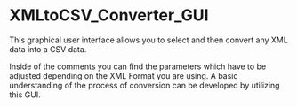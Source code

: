 # XMLtoCSV_Converter_GUI
This graphical user interface allows you to select and then convert any XML data into a CSV data. 

Inside of the comments you can find the parameters which have to be adjusted depending on the XML Format you are using. 
A basic understanding of the process of conversion can be developed by utilizing this GUI.
